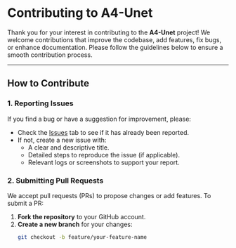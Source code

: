 # Contributing to A4-Unet

Thank you for your interest in contributing to the **A4-Unet** project! We welcome contributions that improve the codebase, add features, fix bugs, or enhance documentation. Please follow the guidelines below to ensure a smooth contribution process.

---

## How to Contribute

### 1. Reporting Issues
If you find a bug or have a suggestion for improvement, please:
- Check the [Issues](https://github.com/WendyWAAAAANG/A4-Unet/issues) tab to see if it has already been reported.
- If not, create a new issue with:
  - A clear and descriptive title.
  - Detailed steps to reproduce the issue (if applicable).
  - Relevant logs or screenshots to support your report.

### 2. Submitting Pull Requests
We accept pull requests (PRs) to propose changes or add features. To submit a PR:
1. **Fork the repository** to your GitHub account.
2. **Create a new branch** for your changes:
   ```bash
   git checkout -b feature/your-feature-name
